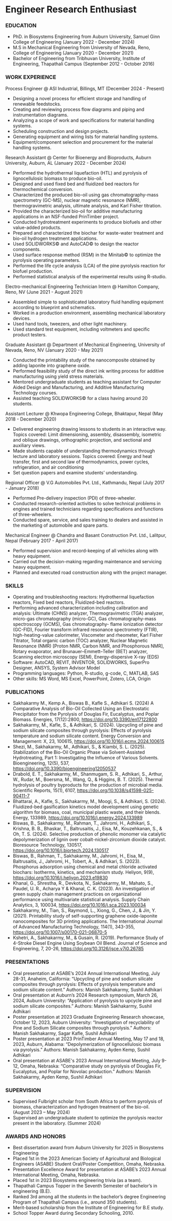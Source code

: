 # Engineer Research Enthusiast

### EDUCATION
- PhD. in Biosystems Engineering from Auburn University, Samuel Ginn College of Engineering (January 2022 - December 2024)
- M.S in Mechanical Engineering from University of Nevada, Reno, College of Engineering (January 2020 - December 2021)
- Bachelor of Engineering from Tribhuvan University, Institute of Engineering, Thapathali Campus (September 2012 - October 2016)

### WORK EXPERIENCE
Process Engineer @ ASI Industrial, Billings, MT                                            (December 2024 - Present)
- Designing a novel process for efficient storage and handling of renewable feedstocks.
- Creating and reviewing process flow diagrams and piping and instrumentation diagrams.
- Analyzing a scope of work and specifications for material handling systems.
- Scheduling construction and design projects.
- Generating equipment and wiring lists for material handling systems.
- Equipment/component selection and procurement for the material handling systems.

Research Assistant @ Center for Bioenergy and Bioproducts, Auburn University, Auburn, AL  (January 2022 - December 2024) 
- Performed the hydrothermal liquefaction (HTL) and pyrolysis of lignocellulosic biomass to produce bio-oil.
- Designed and used fixed bed and fluidized bed reactors for thermochemical conversion.
- Characterized the produced bio-oil using gas chromatography-mass spectrometry (GC-MS), nuclear magnetic resonance (NMR), thermogravimetric analysis, ultimate analysis, and Karl Fisher titration.
- Provided the characterized bio-oil for additive manufacturing applications in an NSF-funded PrinTimber project.
- Conducted hydrotreatment experiments to produce biofuels and other value-added products.
- Prepared and characterized the biochar for waste-water treatment and bio-oil hydrogen treatment applications.
- Used SOLIDWORKS© and AutoCAD© to design the reactor components.
- Used surface response method (RSM) in the Minitab© to optimize the pyrolysis operating parameters.
- Performed the life cycle analysis (LCA) of the pine pyrolysis reaction for biofuel production.
- Performed statistical analysis of the experimental results using R-studio.

Electro-mechanical Engineering Technician Intern @ Hamilton Company, Reno, NV            (June 2021 - August 2021)
- Assembled simple to sophisticated laboratory fluid handling equipment according to blueprint and schematics.
- Worked in a production environment, assembling mechanical laboratory devices.
- Used hand tools, tweezers, and other light machinery.
- Used standard test equipment, including voltmeters and specific product testers.

Graduate Assistant @ Department of Mechanical Engineering, University of Nevada, Reno, NV (January 2020 - May 2021)
- Conducted the printability study of the nanocomposite obtained by adding laponite into graphene oxide.
- Performed feasibility study of the direct ink writing process for additive manufacturing using yield stress materials.
- Mentored undergraduate students as teaching assistant for Computer Aided Design and Manufacturing, and Additive Manufacturing Technology courses.
- Assisted teaching SOLIDWORKS© for a class having around 20 students.

Assistant Lecturer @ Khwopa Engineering College, Bhaktapur, Nepal                        (May 2018 - December 2020)
- Delivered engineering drawing lessons to students in an interactive way.
  Topics covered: Limit dimensioning, assembly, disassembly, isometric and oblique drawings, orthographic projection, and sectional and auxiliary views.
- Made students capable of understanding thermodynamics through lecture and laboratory sessions.
  Topics covered: Energy and heat transfer, first and second law of thermodynamics, power cycles, refrigeration, and air conditioning
- Set question papers and examine students’ understanding.

Regional Officer @ V.G Automobiles Pvt. Ltd., Kathmandu, Nepal                           (July 2017 - January 2018)
- Performed Pre-delivery inspection (PDI) of three-wheeler.
- Conducted research-oriented activities to solve technical problems in engines and trained technicians regarding specifications and functions of three-wheelers.
- Conducted spare, service, and sales training to dealers and assisted in the marketing of automobile and spare parts.

Mechanical Engineer @ Chandra and Basant Construction Pvt. Ltd., Lalitpur, Nepal         (February 2017 - April 2017)
- Performed supervision and record-keeping of all vehicles along with heavy equipment.
- Carried out the decision-making regarding maintenance and servicing heavy equipment.
- Planned and executed road construction along with the project manager.

### SKILLS
- Operating and troubleshooting reactors: Hydrothermal liquefaction reactors, Fixed bed reactors, Fluidized-bed reactors.
- Performing advanced characterization including calibration and analysis: Ultimate (CHNS) analyzer, Thermogravimetric (TGA) analyzer, micro-gas chromatography (micro-GC), Gas chromatography-mass spectroscopy (GCMS), Gas chromatography- flame ionization detector (GC-FID), Fourier transform infrared resonance spectrometry (FTIR), high-heating-value calorimeter, Viscometer and rheometer, Karl Fisher Titrator, Total organic carbon (TOC) analyzer, Nuclear Magnetic Resonance (NMR) [Proton NMR, Carbon NMR, and Phosphorous NMR], Rotary evaporator, and Brunauer–Emmett–Teller (BET) analyzer, Scanning electron microscopy (SEM), Energy-dispersive X-ray (EDS)
- Software: AutoCAD, REVIT, INVENTOR, SOLIDWORKS, SuperPro Designer, ANSYS, System Advisor Model
- Programming languages: Python, R-studio, g-code, C, MATLAB, SAS
- Other skills: MS Word, MS Excel, PowerPoint, Zotero, LCA, Origin

### PUBLICATIONS
- Sakhakarmy M., Kemp A., Biswas B., Kafle S., Adhikari S. (2024) A Comparative Analysis of Bio-Oil Collected Using an Electrostatic Precipitator from the Pyrolysis of Douglas Fir, Eucalyptus, and Poplar Biomass. Energies, 17(12):2800, https://doi.org/10.3390/en17122800
- Sakhakarmy, M., Kafle, S., & Adhikari, S. (2024). Upcycling of pine and sodium silicate composites through pyrolysis: Effects of pyrolysis temperature and sodium silicate content. Energy Conversion and Management: X, 23, 100615, https://doi.org/10.1016/j.ecmx.2024.100615
- Shezi, M., Sakhakarmy, M., Adhikari, S., & Kiambi, S. L. (2025). Stabilization of the Bio-Oil Organic Phase via Solvent-Assisted Hydrotreating, Part 1: Investigating the Influence of Various Solvents. Bioengineering, 12(5), 537, https://doi.org/10.3390/bioengineering12050537
- Drabold, E. T., Sakhakarmy, M., Shanmugam, S. R., Adhikari, S., Arthur, W., Rudar, M., Boersma, M., Wang, Q., & Higgins, B. T. (2025). Thermal hydrolysis of poultry byproducts for the production of microbial media. Scientific Reports, 15(1), 6107, https://doi.org/10.1038/s41598-025-90411-7
- Bhattarai, A., Kafle, S., Sakhakarmy, M., Moogi, S., & Adhikari, S. (2024). Fluidized-bed gasification kinetics model development using genetic algorithm for biomass, coal, municipal plastic waste, and their blends. Energy, 133989, https://doi.org/10.1016/j.energy.2024.133989
- Biswas, B., Sakhakarmy, M., Rahman, T., Jahromi, H., Adhikari, S., Krishna, B. B., Bhaskar, T., Baltrusaitis, J., Eisa, M., Kouzehkanan, S., & Oh, T. S. (2024). Selective production of phenolic monomer via catalytic depolymerization of lignin over cobalt-nickel-zirconium dioxide catalyst. Bioresource Technology, 130517, https://doi.org/10.1016/j.biortech.2024.130517
- Biswas, B., Rahman, T., Sakhakarmy, M., Jahromi, H., Eisa, M., Baltrusaitis, J., Jahromi, H., Tobert, A., & Adhikari, S. (2023). Phosphorus adsorption using chemical and metal chloride activated biochars: Isotherms, kinetics, and mechanism study. Heliyon, 9(9), https://doi.org/10.1016/j.heliyon.2023.e19830
- Khanal, G., Shrestha, R., Devkota, N., Sakhakarmy, M., Mahato, S., Paudel, U. R., Acharya Y & Khanal, C. K. (2023). An investigation of green supply chain management practices on organizational performance using multivariate statistical analysis. Supply Chain Analytics, 3, 100034, https://doi.org/10.1016/j.sca.2023.100034
- Sakhakarmy, M., Tian, S., Raymond, L., Xiong, G., Chen, J., & Jin, Y. (2021). Printability study of self-supporting graphene oxide-laponite nanocomposites for 3D printing applications. The International Journal of Advanced Manufacturing Technology, 114(1), 343-355, https://doi.org/10.1007/s00170-021-06870-5
- Kshetri, A., Sakhakarmy, M., & Gusain, R. (2019). Performance Study of 4-Stroke Diesel Engine Using Soybean Oil Blend. Journal of Science and Engineering, 7, 20-26, https://doi.org/10.3126/jsce.v7i0.26785

### PRESENTATIONS
- Oral presentation at ASABE’s 2024 Annual International Meeting, July 28-31, Anaheim, California: “Upcycling of pine and sodium silicate composites through pyrolysis: Effects of pyrolysis temperature and sodium silicate content.” Authors: Manish Sakhakarmy, Sushil Adhikari
- Oral presentation at Auburn’s 2024 Research symposium, March 26, 2024, Auburn University: “Application of pyrolysis to upcycle pine and sodium silicate composites.” Authors: Manish Sakhakarmy, Sushil Adhikari
- Poster presentation at 2023 Graduate Engineering Research showcase, October 12, 2023, Auburn University: “Investigation of recyclability of Pine and Sodium Silicate composites through pyrolysis.” Authors: Manish Sakhakarmy, Sagar Kafle, Sushil Adhikari
- Poster presentation at 2023 PrinTimber Annual Meeting, May 17 and 18, 2023, Auburn, Alabama: “Depolymerization of lignocellulosic biomass via pyrolysis.” Authors: Manish Sakhakarmy, Ayden Kemp, Sushil Adhikari
- Oral presentation at ASABE's 2023 Annual International Meeting, July 9-12, Omaha, Nebraska: “Comparative study on pyrolysis of Douglas Fir, Eucalyptus, and Poplar for Novolac production.” Authors: Manish Sakhakarmy, Ayden Kemp, Sushil Adhikari

### SUPERVISION
- Supervised Fulbright scholar from South Africa to perform pyrolysis of biomass, characterization and hydrogen treatment of the bio-oil. (August 2023 – May 2024)
- Supervised an undergraduate student to optimize the pyrolysis reactor present in the laboratory. (Summer 2024)

### AWARDS AND HONORS
- Best dissertation award from Auburn University for 2025 in Biosystems Engineering
- Placed 1st in the 2023 American Society of Agricultural and Biological Engineers (ASABE) Student Oral/Poster Competition, Omaha, Nebraska.
- Presentation Excellence Award for presentation at ASABE’s 2023 Annual International Meeting, Omaha, Nebraska.
- Placed 1st in 2023 Biosystems engineering trivia (as a team).
- Thapathali Campus Topper in the Seventh Semester of bachelor’s in engineering (B.E).
- Ranked 3rd among all the students in the bachelor’s degree Engineering Program of Thapathali Campus (i.e., around 350 students).
- Merit-based scholarship from the Institute of Engineering for B.E study.
- School Topper Award during Secondary Schooling, 2010.

